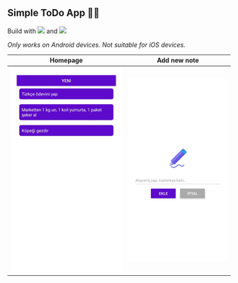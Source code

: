 ## Simple ToDo App ✍🏻

Build with [<img src="https://reactnative.dev/img/header_logo.svg" width="20">](https://reactnative.dev/) and [<img src="https://raw.githubusercontent.com/expo/expo/main/.github/resources/banner.png" width="20">](https://docs.expo.dev/)

*Only works on Android devices. Not suitable for iOS devices.*

|Homepage|Add new note|
|--------|------------|
|![](/imgs/app_homepage.jpg)|![](/imgs/app_add_new.jpg)|
